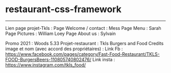 # restaurant-css-framework
***
Lien page projet-Tkls : 
Page Welcome / contact : Mess
Page Menu : Sarah
Page Pictures : William Loey
Page About us : Sylvain

Promo 2021 : Woods 5.33
Projet-restaurant : Tkls Burgers and Food
Credits image et nom (avec accord des propriétaires) : 
Link Fb :
https://www.facebook.com/pages/category/Fast-Food-Restaurant/TKLS-FOOD-BurgersBeers-110805740802476/
Link insta : https://www.instagram.com/tkls_food/
